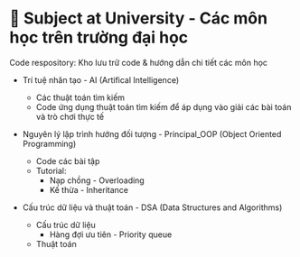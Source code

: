 # 🤗 Subject at University - Các môn học trên trường đại học
Code respository: Kho lưu trữ code & hướng dẫn chi tiết các môn học
- Trí tuệ nhân tạo - AI (Artifical Intelligence)
    + Các thuật toán tìm kiếm
    + Code ứng dụng thuật toán tìm kiếm để áp dụng vào giải các bài toán và trò chơi thực tế
- Nguyên lý lập trình hướng đối tượng - Principal_OOP (Object Oriented Programming)
    + Code các bài tập
    + Tutorial:
        + Nạp chồng - Overloading
        + Kế thừa - Inheritance
        
- Cấu trúc dữ liệu và thuật toán - DSA (Data Structures and Algorithms)
    + Cấu trúc dữ liệu
        + Hàng đợi ưu tiên - Priority queue
    + Thuật toán
